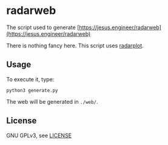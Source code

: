 # radarweb

The script used to generate [https://jesus.engineer/radarweb](https://jesus.engineer/radarweb)

There is nothing fancy here. This script uses [radarplot](https://jesus.engineer/radarplot).

Usage
-----

To execute it, type:

```shell
python3 generate.py
```

The web will be generated in `./web/`.

License
-------

GNU GPLv3, see [LICENSE](LICENSE)
